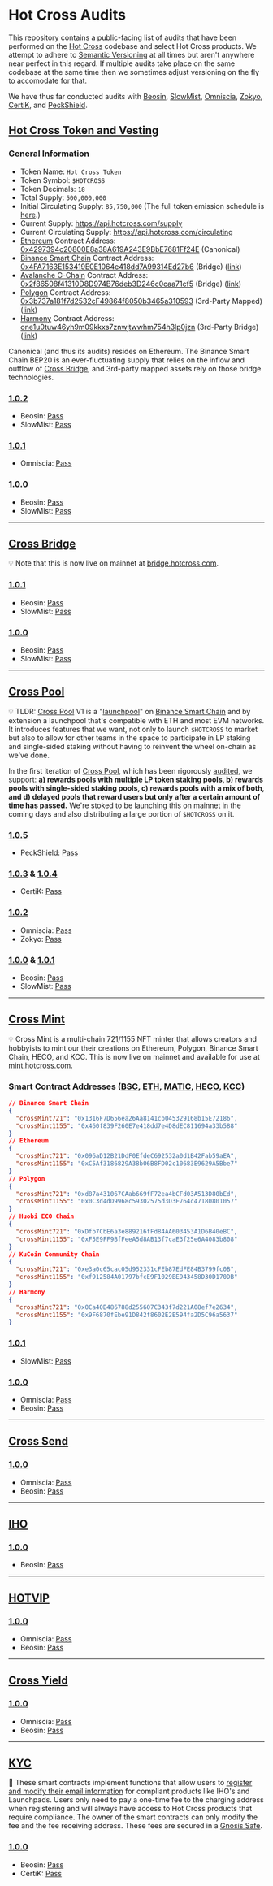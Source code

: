 # Hot Cross Audits

This repository contains a public-facing list of audits that have been performed on the [Hot Cross](https://hotcross.com/) codebase and select Hot Cross products. We attempt to adhere to [Semantic Versioning](https://semver.org/) at all times but aren't anywhere near perfect in this regard. If multiple audits take place on the same codebase at the same time then we sometimes adjust versioning on the fly to accomodate for that. 

We have thus far conducted audits with [Beosin](https://lianantech.com/), [SlowMist](https://www.slowmist.com/), [Omniscia](https://omniscia.io/), [Zokyo](https://www.zokyo.io/), [CertiK](https://www.certik.org/), and [PeckShield](https://peckshield.com/en).

## [Hot Cross Token and Vesting](cross-token/)

### General Information

- Token Name: `Hot Cross Token`
- Token Symbol: `$HOTCROSS`
- Token Decimals: `18`
- Total Supply: `500,000,000`
- Initial Circulating Supply: `85,750,000` (The full token emission schedule is [here](https://hotcross.link/hotcross-economy).)
- Current Supply: https://api.hotcross.com/supply
- Current Circulating Supply: https://api.hotcross.com/circulating
- [Ethereum](https://ethereum.org/) Contract Address: [0x4297394c20800E8a38A619A243E9BbE7681Ff24E](https://etherscan.io/address/0x4297394c20800e8a38a619a243e9bbe7681ff24e) (Canonical)
- [Binance Smart Chain](https://www.binance.org/en/smartChain) Contract Address: [0x4FA7163E153419E0E1064e418dd7A99314Ed27b6](https://bscscan.com/address/0x4FA7163E153419E0E1064e418dd7A99314Ed27b6) (Bridge) ([link](https://bridge.hotcross.com/))
- [Avalanche C-Chain](https://www.avax.network/) Contract Address: [0x2f86508f41310D8D974B76deb3D246c0caa71cf5](https://cchain.explorer.avax.network/tokens/0x2f86508f41310D8D974B76deb3D246c0caa71cf5/token-transfers) (Bridge) ([link](https://bridge.hotcross.com/))
- [Polygon](https://polygon.technology/) Contract Address: [0x3b737a181f7d2532cF49864f8050b3465a310593](https://polygonscan.com/token/0x3b737a181f7d2532cF49864f8050b3465a310593) (3rd-Party Mapped) ([link](https://mapper.matic.today/))
- [Harmony](https://www.harmony.one/) Contract Address: [one1u0tuw46yh9m09kkxs7znwjtwwhm754h3lp0jzn](https://explorer.harmony.one/address/0xe3d7c75744b976f2dac6878537496e75f7ea56f1) (3rd-Party Bridge) ([link](https://bridge.harmony.one/))

Canonical (and thus its audits) resides on Ethereum. The Binance Smart Chain BEP20 is an ever-fluctuating supply that relies on the inflow and outflow of [Cross Bridge](https://bridge.hotcross.com/), and 3rd-party mapped assets rely on those bridge technologies.

### [1.0.2](cross-token/1.0.2/)

- Beosin: [Pass](cross-token/1.0.2/Beosin%20Audit%20Report%20-%20Hot%20Cross%20Token%20V1.0.2.pdf)
- SlowMist: [Pass](cross-token/1.0.2/SlowMist%20Audit%20Report%20-%20Hot%20Cross%20Token%20V1.0.2.pdf)

### [1.0.1](cross-token/1.0.1/)

- Omniscia: [Pass](https://omniscia.io/hot-cross-vesting-implementation/)

### [1.0.0](cross-token/1.0.0/)

- Beosin: [Pass](cross-token/1.0.0/Beosin%20Audit%20Report%20-%20Hot%20Cross%20Token%20V1.0.0.pdf)
- SlowMist: [Pass](cross-token/1.0.0/SlowMist%20Audit%20Report%20-%20Hot%20Cross%20Token%20V1.0.0.pdf)

---

## [Cross Bridge](cross-bridge/)

💡 Note that this is now live on mainnet at [bridge.hotcross.com](https://bridge.hotcross.com/).

### [1.0.1](cross-bridge/1.0.1/)

- Beosin: [Pass](cross-bridge/1.0.1/Beosin%20Audit%20-%20Hot%20Cross%20BSC%20Bridge%20V1.0.1.pdf)
- SlowMist: [Pass](cross-bridge/1.0.1/SlowMist%20Audit%20Report%20-%20Hot%20Cross%20BSC%20Bridge%20V1.0.1.pdf)

### [1.0.0](cross-bridge/1.0.0/)

- Beosin: [Pass](cross-bridge/1.0.0/Beosin%20Audit%20-%20Hot%20Cross%20BSC%20Bridge%20V1.0.0.pdf)
- SlowMist: [Pass](cross-bridge/1.0.0/SlowMist%20Audit%20Report%20-%20Hot%20Cross%20BSC%20Bridge%20V1.0.0.pdf)

---

## [Cross Pool](cross-pool/)

💡 TLDR: [Cross Pool](https://crosspool.hotcross.com/) V1 is a "[launchpool](https://www.binance.com/en/blog/421499824684900950/Everything-You-Need-to-Know-About-Binance-Launchpool-How-to-Farm-Tokens-Calculate-APY--More)" on [Binance Smart Chain](https://www.binance.org/en/smartChain) and by extension a launchpool that's compatible with ETH and most EVM networks. It introduces features that we want, not only to launch `$HOTCROSS` to market but also to allow for other teams in the space to participate in LP staking and single-sided staking without having to reinvent the wheel on-chain as we've done. 

In the first iteration of [Cross Pool](https://crosspool.hotcross.com/), which has been rigorously [audited](cross-pool/1.0.5/), we support: **a) rewards pools with multiple LP token staking pools, b) rewards pools with single-sided staking pools, c) rewards pools with a mix of both, and d) delayed pools that reward users but only after a certain amount of time has passed.** We're stoked to be launching this on mainnet in the coming days and also distributing a large portion of `$HOTCROSS` on it.

### [1.0.5](cross-pool/1.0.5/)

- PeckShield: [Pass](cross-pool/1.0.5/PeckShield%20Audit%20Report%20-%20Cross%20Pool%20V1.0.5.pdf)

### [1.0.3](cross-pool/1.0.3/) & [1.0.4](cross-pool/1.0.4/)

- CertiK: [Pass](cross-pool/1.0.4/CertiK%20Audit%20Report%20-%20Cross%20Pool%20V1.0.4.pdf)

### [1.0.2](cross-pool/1.0.2/)

- Omniscia: [Pass](https://omniscia.io/hot-cross-cross-pool/)
- Zokyo: [Pass](cross-pool/1.0.2/Zokyo%20Audit%20Report%20-%20Cross%20Pool%20V1.0.2.pdf)

### [1.0.0](cross-pool/1.0.0/) & [1.0.1](cross-pool/1.0.1/)

- Beosin: [Pass](cross-pool/1.0.0/Beosin%20Audit%20Report%20-%20Cross%20Pool%20V1.0.0.pdf)
- SlowMist: [Pass](cross-pool/1.0.0/SlowMist%20Audit%20Report%20-%20Cross%20Pool%20V1.0.0.pdf)

---

## [Cross Mint](cross-mint/)

💡 Cross Mint is a multi-chain 721/1155 NFT minter that allows creators and hobbyists to mint our their creations on Ethereum, Polygon, Binance Smart Chain, HECO, and KCC. This is now live on mainnet and available for use at [mint.hotcross.com](https://mint.hotcross.com/).

### Smart Contract Addresses ([BSC](https://bscscan.com/), [ETH](https://etherscan.io/), [MATIC](https://polygonscan.com/), [HECO](https://scan.hecochain.com/home/index), [KCC](https://explorer.kcc.io/en/))

```json
// Binance Smart Chain
{
  "crossMint721": "0x1316F7D656ea26Aa8141cb045329168b15E72186",
  "crossMint1155": "0x460f839F260E7e418dd7e4D8dEC811694a33b588"
}
// Ethereum
{
  "crossMint721": "0x096aD12B21DdF0EfdeC692532a0d1B42Fab59aEA",
  "crossMint1155": "0xC5Af3186829A38b06B8FD02c10683E9629A5Bbe7"
}
// Polygon
{
  "crossMint721": "0xd87a431067CAab669fF72ea4bCFd03A513D80bEd",
  "crossMint1155": "0x0C3d4dD9968c59302575d3D3E764c47180801057"
}
// Huobi ECO Chain
{
  "crossMint721": "0xDfb7CbE6a3e889216fFd84AA603453A1D6B40eBC",
  "crossMint1155": "0xF5E9FF9BfFeeA5d8AB13f7caE3f25e6A4083b808"
}
// KuCoin Community Chain
{
  "crossMint721": "0xe3a0c65cac05d952331cFEb87EdFE84B3799fc0B",
  "crossMint1155": "0xf912584A01797bfcE9F1029BE943458D30D170DB"
}
// Harmony
{
  "crossMint721": "0x0Ca40B486788d255607C343f7d221A08ef7e2634",
  "crossMint1155": "0x9F6870fEbe91D842f8602E2E594fa2D5C96a5637"
}
```

### [1.0.1](cross-mint/1.0.1/)

- SlowMist: [Pass](cross-mint/1.0.1/SlowMist%20Audit%20-%20Cross%20Mint%20V1.0.1.pdf)

### [1.0.0](cross-mint/1.0.0/)

- Omniscia: [Pass](https://omniscia.io/hotcross-crossmint-nft-implementation/)
- Beosin: [Pass](cross-mint/1.0.0/Beosin%20Audit%20-%20Cross%20Mint%20V1.0.0.pdf)

---

## [Cross Send](cross-send/)

### [1.0.0](cross-send/1.0.0/)

- Omniscia: [Pass](https://omniscia.io/hot-cross-cross-send/)
- Beosin: [Pass](cross-send/1.0.0/Beosin%20Audit%20-%20Cross%20Send%20V1.0.0.pdf)

---

## [IHO](iho/)

### [1.0.0](iho/1.0.0/)

- Beosin: [Pass](iho/1.0.0/Beosin%20Audit%20-%20IHO%20V1.0.0.pdf)

--- 

## [HOTVIP](hotvip/)

### [1.0.0](hotvip/1.0.0/)

- Omniscia: [Pass](https://omniscia.io/hot-cross-hotvip/)
- Beosin: [Pass](hotvip/1.0.0/Beosin%20Audit%20-%20HOTVIP%20V1.0.0.pdf)

---

## [Cross Yield](cross-yield/)

### [1.0.0](cross-yield/1.0.0/)

- Omniscia: [Pass](https://omniscia.io/hot-cross-cross-yield)
- Beosin: [Pass](cross-yield/1.0.0/Beosin%20Audit%20Report%20-%20Cross%20Yield%20V1.0.0.pdf)

---

## [KYC](cross-kyc/)

🔑 These smart contracts implement functions that allow users to [register and modify their email information](https://app.hotcross.com/kyc) for compliant products like IHO's and Launchpads. Users only need to pay a one-time fee to the charging address when registering and will always have access to Hot Cross products that require compliance. The owner of the smart contracts can only modify the fee and the fee receiving address. These fees are secured in a [Gnosis Safe](https://gnosis-safe.io/).

### [1.0.0](cross-kyc/1.0.0/)

- Beosin: [Pass](cross-kyc/1.0.0/Beosin%20Audit%20-%20Hot%20Cross%20KYC%20V1.0.0.pdf)
- CertiK: [Pass](cross-kyc/1.0.0/CertiK%20Audit%20-%20Hot%20Cross%20KYC%20V1.0.0.pdf)
